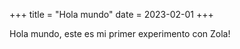 +++
title = "Hola mundo"
date = 2023-02-01
+++

Hola mundo, este es mi primer experimento con Zola!
